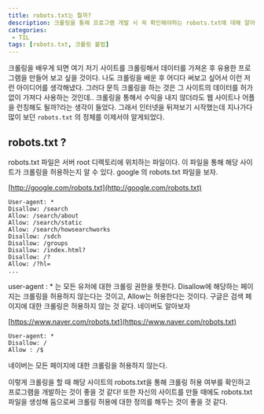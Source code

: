 ```yaml
---
title: robots.txt는 뭘까?
description: 크롤링을 통해 프로그램 개발 시 꼭 확인해야하는 robots.txt에 대해 알아봅니다.
categories:
 - TIL
tags: [robots.txt, 크롤링 불법]
---
```


크롤링을 배우게 되면 여기 저기 사이트를 크롤링해서 데이터를 가져온 후 유용한 프로그램을 만들어 보고 싶을 것이다. 나도 크롤링을 배운 후 어디다 써보고 싶어서 이런 저런 아이디어를 생각해냈다. 그러다 문득 크롤링을 하는 것은 그 사이트의 데이터를 허가 없이 가져다 사용하는 것인데.. 크롤링을 통해서 수익을 내지 않더라도 웹 사이트나 어플을 런칭해도 될까?라는 생각이 들었다. 그래서 인터넷을 뒤져보기 시작했는데 지나가다 많이 보던 `robots.txt` 의 정체를 이제서야 알게되었다.

## robots.txt ? 

robots.txt 파일은 서버  root 디렉토리에 위치하는 파일이다. 이 파일을 통해 해당 사이트가 크롤링을 허용하는지 알 수 있다. google 의 robots.txt 파일을 보자. 

[http://google.com/robots.txt](http://google.com/robots.txt)

```
User-agent: *
Disallow: /search
Allow: /search/about
Allow: /search/static
Allow: /search/howsearchworks
Disallow: /sdch
Disallow: /groups
Disallow: /index.html?
Disallow: /?
Allow: /?hl=
...
```

user-agent : * 는 모든 유저에 대한 크롤링 권한을 뜻한다. Disallow에 해당하는 페이지는 크롤링을 허용하지 않는다는 것이고, Allow는 허용한다는 것이다. 구글은 검색 페이지에 대한 크롤링은 허용하지 않는 것 같다. 네이버도 알아보자

[https://www.naver.com/robots.txt](https://www.naver.com/robots.txt)

```
User-agent: *
Disallow: /
Allow : /$ 
```

네이버는 모든 페이지에 대한 크롤링을 허용하지 않는다. 

이렇게 크롤링을 할 때 해당 사이트의 robots.txt을 통해 크롤링 허용 여부를 확인하고 프로그램을 개발하는 것이 좋을 것 같다!  또한 자신의 사이트를 만들 때에도 robots.txt 파일을 생성해 둠으로써 크롤링 허용에 대한 정의를 해두는 것이 좋을 것 같다. 